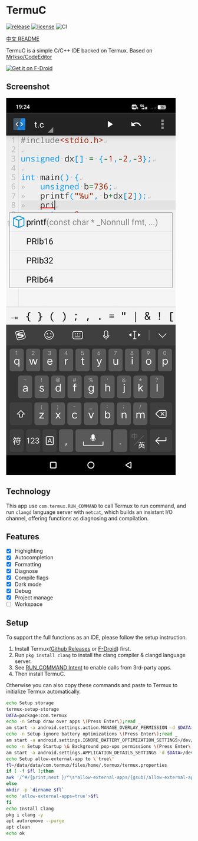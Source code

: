 # TermuC

[![release](https://img.shields.io/github/release/RainbowC0/TermuC.svg)](https://github.com/RainbowC0/TermuC/releases/) [![license](https://img.shields.io/github/license/RainbowC0/TermuC.svg)](https://github.com/RainbowC0/TermuC/blob/master/LICENSE.md) ![CI](https://github.com/RainbowC0/TermuC/actions/workflows/build-debug.yml/badge.svg?event=push)

[中文 README](./README_zh.md)

TermuC is a simple C/C++ IDE backed on Termux. Based on [MrIkso/CodeEditor](//github.com/MrIkso/CodeEditor)

[<img src="https://fdroid.gitlab.io/artwork/badge/get-it-on.png"
    alt="Get it on F-Droid"
    height="80">](https://f-droid.org/packages/cn.rbc.termuc)

## Screenshot

![1](fastlane/metadata/android/en-US/images/phoneScreenshots/1.jpg)

## Technology

This app use `com.termux.RUN_COMMAND` to call Termux to run command, and run `clangd` language server with `netcat`, which builds an insistant I/O channel, offering functions as diagnosing and compilation.

## Features

- [x] Highighting
- [x] Autocompletion
- [x] Formatting
- [x] Diagnose
- [x] Compile flags
- [x] Dark mode
- [x] Debug
- [x] Project manage
- [ ] Workspace

## Setup

To support the full functions as an IDE, please follow the setup instruction.

1. Install Termux([Github Releases](https://github.com/termux/termux-app/releases) or [F-Droid](https://f-droid.org/packages/com.termux)) first.
2. Run `pkg install clang` to install the clang compiler & clangd language server.
3. See [RUN_COMMAND Intent](https://github.com/termux/termux-app/wiki/RUN_COMMAND-Intent#setup-instructions) to enable calls from 3rd-party apps.
4. Then install TermuC.

Otherwise you can also copy these commands and paste to Termux to initialize Termux automatically.

```bash
echo Setup storage
termux-setup-storage
DATA=package:com.termux
echo -n Setup draw over apps \(Press Enter\);read _
am start -a android.settings.action.MANAGE_OVERLAY_PERMISSION -d $DATA>/dev/null
echo -n Setup ignore battery optimizations \(Press Enter\);read _
am start -a android.settings.IGNORE_BATTERY_OPTIMIZATION_SETTINGS>/dev/null
echo -n Setup Startup \& Background pop-ups permissions \(Press Enter\);read _
am start -a android.settings.APPLICATION_DETAILS_SETTINGS -d $DATA>/dev/null
echo Setup allow-external-app to \`true\'
fl=/data/data/com.termux/files/home/.termux/termux.properties
if [ -f $fl ];then
awk '/^#/{print;next }/^\s*allow-external-apps/{gsub(/allow-external-apps.*/,"allow-external-apps=true");found=1}{print $0}END{if(!found)print "allow-external-apps=true"}' $fl>$TMPDIR/a.tmp && mv $TMPDIR/a.tmp $fl
else
mkdir -p `dirname $fl`
echo 'allow-external-apps=true'>$fl
fi
echo Install Clang
pkg i clang -y
apt autoremove --purge
apt clean
echo ok
```
